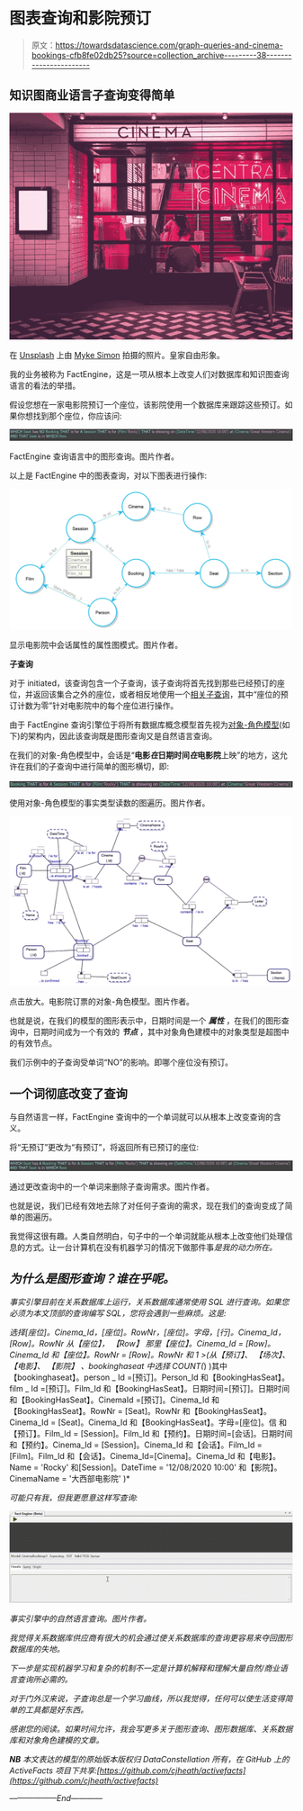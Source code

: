 # 图表查询和影院预订

> 原文：<https://towardsdatascience.com/graph-queries-and-cinema-bookings-cfb8fe02db25?source=collection_archive---------38----------------------->

## 知识图商业语言子查询变得简单

![](img/37fd89c270ac1211acd498ba42c1e6b7.png)

在 [Unsplash](https://unsplash.com/s/photos/cinema?utm_source=unsplash&utm_medium=referral&utm_content=creditCopyText) 上由 [Myke Simon](https://unsplash.com/@myke_simon?utm_source=unsplash&utm_medium=referral&utm_content=creditCopyText) 拍摄的照片。皇家自由形象。

我的业务被称为 FactEngine，这是一项从根本上改变人们对数据库和知识图查询语言的看法的举措。

假设您想在一家电影院预订一个座位，该影院使用一个数据库来跟踪这些预订。如果你想找到那个座位，你应该问:

![](img/7e15f28e9f473859c34dd7adcb332f2f.png)

FactEngine 查询语言中的图形查询。图片作者。

以上是 FactEngine 中的图表查询，对以下图表进行操作:

![](img/646a416bad658f5ce99369a381373e75.png)

显示电影院中会话属性的属性图模式。图片作者。

**子查询**

对于 initiated，该查询包含一个子查询，该子查询将首先找到那些已经预订的座位，并返回该集合之外的座位，或者相反地使用一个[相关子查询](https://en.wikipedia.org/wiki/Correlated_subquery)，其中“座位的预订计数为零”针对电影院中的每个座位进行操作。

由于 FactEngine 查询引擎位于将所有数据库概念模型首先视为[对象-角色模型](/why-learn-object-role-modelling-4eebd93dcda2#:~:text=When%20you%20learn%20ORM%2C%20you,to%20learn%20Object%2DRole%20Modelling.)(如下)的架构内，因此该查询既是图形查询又是自然语言查询。

在我们的对象-角色模型中，会话是“**电影*在*日期时间*在*电影院**上映”的地方，这允许在我们的子查询中进行简单的图形横切，即:

![](img/62fef30729f70268c31ab78c4e272b3f.png)

使用对象-角色模型的事实类型读数的图遍历。图片作者。

![](img/ac181e8640040989fb1e4cab0ae909d3.png)

点击放大。电影院订票的对象-角色模型。图片作者。

也就是说，在我们的模型的图形表示中，日期时间是一个 ***属性*** ，在我们的图形查询中，日期时间成为一个有效的 ***节点*** ，其中对象角色建模中的对象类型是超图中的有效节点。

我们示例中的子查询受单词“NO”的影响。即哪个座位没有预订。

## 一个词彻底改变了查询

与自然语言一样，FactEngine 查询中的一个单词就可以从根本上改变查询的含义。

将“无预订”更改为“有预订”，将返回所有已预订的座位:

![](img/869168f8f0e86f3c7a0cb656c6b08aa4.png)

通过更改查询中的一个单词来删除子查询需求。图片作者。

也就是说，我们已经有效地去除了对任何子查询的需求，现在我们的查询变成了简单的图遍历。

我觉得这很有趣。人类自然明白，句子中的一个单词就能从根本上改变他们处理信息的方式。让一台计算机在没有机器学习的情况下做那件事*是我的动力所在。*

## *为什么是图形查询？谁在乎呢。*

*事实引擎目前在关系数据库上运行，关系数据库通常使用 SQL 进行查询。如果您必须为本文顶部的查询编写 SQL，您将会遇到一些麻烦。这是:*

*选择[座位]。Cinema_Id，[座位]。RowNr，[座位]。字母，[行]。Cinema_Id，[Row]。RowNr
从【座位】，
【Row】
那里【座位】。Cinema_Id = [Row]。Cinema_Id
和【座位】。RowNr = [Row]。RowNr
和 1 >(从【预订】、
【场次】、
【电影】、
【影院】
、bookinghaseat
中选择 COUNT(*)
)其中【bookinghaseat】。person _ Id =[预订]。Person_Id
和【BookingHasSeat】。film _ Id =[预订]。Film_Id
和【BookingHasSeat】。日期时间=[预订]。日期时间
和【BookingHasSeat】。CinemaId =[预订]。Cinema_Id
和【BookingHasSeat】。RowNr = [Seat]。RowNr
和【BookingHasSeat】。Cinema_Id = [Seat]。Cinema_Id
和【BookingHasSeat】。字母=[座位]。信
和【预订】。Film_Id = [Session]。Film_Id
和【预约】。日期时间=[会话]。日期时间
和【预约】。Cinema_Id = [Session]。Cinema_Id
和【会话】。Film_Id = [Film]。Film_Id
和【会话】。Cinema_Id=[Cinema]。Cinema_Id
和【电影】。Name = 'Rocky'
和[Session]。DateTime = '12/08/2020 10:00'
和【影院】。CinemaName = '大西部电影院'
)*

*可能只有我，但我更愿意这样写查询:*

*![](img/ca731c48dbe7ebbab0971e3544ebcb4e.png)*

*事实引擎中的自然语言查询。图片作者。*

*我觉得关系数据库供应商有很大的机会通过使关系数据库的查询更容易来夺回图形数据库的失地。*

*下一步是实现机器学习和复杂的机制不一定是计算机解释和理解大量自然/商业语言查询所必需的。*

*对于门外汉来说，子查询总是一个学习曲线，所以我觉得，任何可以使生活变得简单的工具都是好东西。*

*感谢您的阅读。如果时间允许，我会写更多关于图形查询、图形数据库、关系数据库和对象角色建模的文章。*

***NB** 本文表达的模型的原始版本版权归 DataConstellation 所有，在 GitHub 上的 ActiveFacts 项目下共享:[https://github.com/cjheath/activefacts](https://github.com/cjheath/activefacts)*

*——————End————*